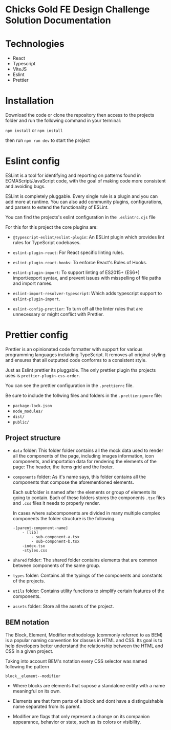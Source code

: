# Chicks Gold FE Design Challenge Solution Documentation

# Technologies

-   React
-   Typescript
-   ViteJS
-   Eslint
-   Prettier

# Installation

Download the code or clone the repository then access to the projects folder and run the following command in your terminal:

`npm install` or `npm install`

then run `npm run dev` to start the project

# Eslint config

ESLint is a tool for identifying and reporting on patterns found in ECMAScript/JavaScript code, with the goal of making code more consistent and avoiding bugs.

ESLint is completely pluggable. Every single rule is a plugin and you can add more at runtime. You can also add community plugins, configurations, and parsers to extend the functionality of ESLint.

You can find the projects's eslint configuration in the `.eslintrc.cjs` file

For this for this project the core plugins are:

-   `@typescript-eslint/eslint-plugin`: An ESLint plugin which provides lint rules for TypeScript codebases.

-   `eslint-plugin-react`: For React specific linting rules.

-   `eslint-plugin-react-hooks`: To enforce React's Rules of Hooks.

-   `eslint-plugin-import`: To support linting of ES2015+ (ES6+) import/export syntax, and prevent issues with misspelling of file paths and import names.

-   `eslint-import-resolver-typescript`: Which adds typescript support to `eslint-plugin-import`.

-   `eslint-config-prettier`: To turn off all the linter rules that are unnecessary or might conflict with Prettier.

# Prettier config

Prettier is an opinionated code formatter with support for various programming languages incluiding TypeScript. It removes all original styling and ensures that all outputted code conforms to a consistent style.

Just as Eslint prettier its pluggable. The only prettier plugin ths projects uses is `prettier-plugin-css-order`.

You can see the prettier configuration in the `.prettierrc` file.

Be sure to include the follwing files and folders in the
`.prettierignore` file:

-   `package-lock.json`
-   `node_modules/`
-   `dist/`
-   `public/`

## Project structure

-   `data` folder: This folder folder contains all the mock data used to render all the components of the page, including images information, icon components, and importation data for rendering the elements of the page: The header, the items grid and the footer.

-   `components` folder: As it's name says, this folder contains all the components that compose the aforementioned elements.

    Each subfolder is named after the elements or group of elements its going to contain. Each of these folders stores the components `.tsx` files and `.css` files it needs to properly render.

    In cases where subcomponents are divided in many multiple complex components the folder structure is the following.

    ```
    -[parent-component-name]
        - [lib]
            - sub-component-a.tsx
            - sub-component-b.tsx
        -index.tsx
        -styles.css
    ```

-   `shared` folder: The shared folder contains elements that are common between components of the same group.

-   `types` folder: Contains all the typings of the components and constants of the projects.

-   `utils` folder: Contains utility functions to simplify certain features of the components.

-   `assets` folder: Store all the assets of the project.

## BEM notation

The Block, Element, Modifier methodology (commonly referred to as BEM) is a popular naming convention for classes in HTML and CSS. Its goal is to help developers better understand the relationship between the HTML and CSS in a given project.

Taking into account BEM's notation every CSS selector was named following the pattern

`block__element--modifier`

-   Where blocks are elements that supose a standalone entity with a name meaningful on its own.

-   Elements are that form parts of a block and dont have a distinguishable name separated from its parent.

-   Modifier are flags that only represent a change on its companion appearance, behavior or state, such as its colors or visibility.
